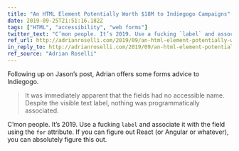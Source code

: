 ```yaml
---
title: "An HTML Element Potentially Worth $18M to Indiegogo Campaigns"
date: 2019-09-25T21:51:16.182Z
tags: ["HTML", "accessibility", "web forms"]
twitter_text: "C’mon people. It’s 2019. Use a fucking `label` and associate it with the field using the `for` attribute. If you can figure out React (or Angular or whatever), you can absolutely figure this out."
ref_url: http://adrianroselli.com/2019/09/an-html-element-potentially-worth-18m-to-indiegogo-campaigns.html
in_reply_to: http://adrianroselli.com/2019/09/an-html-element-potentially-worth-18m-to-indiegogo-campaigns.html
ref_source: "Adrian Roselli"
---
```


Following up on Jason’s post, Adrian offers some forms advice to Indiegogo.

> It was immediately apparent that the fields had no accessible name. Despite the visible text label, nothing was programmatically associated.

C’mon people. It’s 2019. Use a fucking `label` and associate it with the field using the `for` attribute. If you can figure out React (or Angular or whatever), you can absolutely figure this out.
